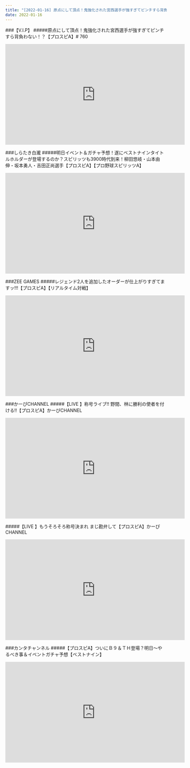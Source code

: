 ```yaml
---
title: "[2022-01-16] 原点にして頂点！鬼強化された宮西選手が強すぎてピンチすら背負わない！？【プロスピA】# 760 他"
date: 2022-01-16
---
```

###【V.I.P】
#####原点にして頂点！鬼強化された宮西選手が強すぎてピンチすら背負わない！？【プロスピA】# 760
<iframe width="560" height="315" src="https://www.youtube.com/embed/3hJHGccM5N0" frameborder="0" allow="accelerometer; autoplay; clipboard-write; encrypted-media; gyroscope; picture-in-picture" allowfullscreen></iframe>

###しらたき白瀧
#####明日イベント＆ガチャ予想！遂にベストナインタイトルホルダーが登場するのか？スピリッツも3900時代到来！柳田悠岐・山本由伸・坂本勇人・吉田正尚選手【プロスピA】【プロ野球スピリッツA】
<iframe width="560" height="315" src="https://www.youtube.com/embed/ZcR6hyIs3S8" frameborder="0" allow="accelerometer; autoplay; clipboard-write; encrypted-media; gyroscope; picture-in-picture" allowfullscreen></iframe>

###ZEE GAMES
#####レジェンド2人を追加したオーダーが仕上がりすぎてますッ!!!【プロスピA】【リアルタイム対戦】
<iframe width="560" height="315" src="https://www.youtube.com/embed/JFrlQgcTReY" frameborder="0" allow="accelerometer; autoplay; clipboard-write; encrypted-media; gyroscope; picture-in-picture" allowfullscreen></iframe>

###かーぴCHANNEL
#####【LIVE 】称号ライブ!! 野間、林に勝利の使者を付ける!!【プロスピA】かーぴCHANNEL
<iframe width="560" height="315" src="https://www.youtube.com/embed/iaLyQtdUiuU" frameborder="0" allow="accelerometer; autoplay; clipboard-write; encrypted-media; gyroscope; picture-in-picture" allowfullscreen></iframe>

#####【LIVE 】もうそろそろ称号決まれ まじ勘弁して【プロスピA】かーぴCHANNEL
<iframe width="560" height="315" src="https://www.youtube.com/embed/QynbUQSByIU" frameborder="0" allow="accelerometer; autoplay; clipboard-write; encrypted-media; gyroscope; picture-in-picture" allowfullscreen></iframe>

###カンタチャンネル
#####【プロスピA】ついにＢ９＆ＴＨ登場？明日～やるべき事＆イベントガチャ予想【ベストナイン】
<iframe width="560" height="315" src="https://www.youtube.com/embed/-oNcEzkqUmA" frameborder="0" allow="accelerometer; autoplay; clipboard-write; encrypted-media; gyroscope; picture-in-picture" allowfullscreen></iframe>

